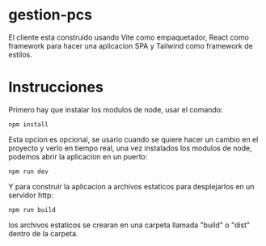# gestion-pcs

El cliente esta construido usando Vite como empaquetador, React como framework para hacer una aplicacion SPA y Tailwind como framework de estilos.

# Instrucciones

Primero hay que instalar los modulos de node, usar el comando:
```
npm install
```

Esta opcion es opcional, se usario cuando se quiere hacer un cambio en el proyecto y verlo en tiempo real, una vez instalados los modulos de node, podemos abrir la aplicacion en un puerto:
```
npm run dev
```

Y para construir la aplicacion a archivos estaticos para desplejarlos en un servidor http:
```
npm run build
```
los archivos estaticos se crearan en una carpeta llamada "build" o "dist" dentro de la carpeta.
